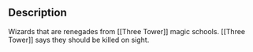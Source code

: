 ## Description
Wizards that are renegades from [[Three Tower]] magic schools. [[Three Tower]] says they should be killed on sight.